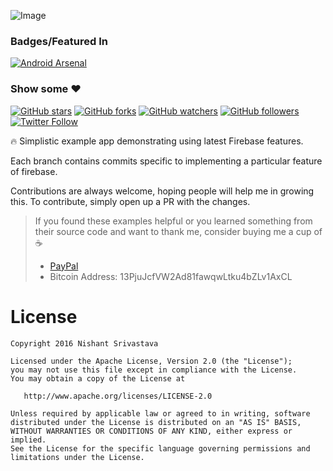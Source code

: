 ![Image](/img/github_banner.png)

### Badges/Featured In
[![Android Arsenal](https://img.shields.io/badge/Android%20Arsenal-Firebase%20Example-brightgreen.svg?style=flat)](https://android-arsenal.com/details/3/4957#)

### Show some :heart:
[![GitHub stars](https://img.shields.io/github/stars/nisrulz/FirebaseExample.svg?style=social&label=Star)](https://github.com/nisrulz/FirebaseExample) [![GitHub forks](https://img.shields.io/github/forks/nisrulz/FirebaseExample.svg?style=social&label=Fork)](https://github.com/nisrulz/FirebaseExample/fork) [![GitHub watchers](https://img.shields.io/github/watchers/nisrulz/FirebaseExample.svg?style=social&label=Watch)](https://github.com/nisrulz/FirebaseExample) [![GitHub followers](https://img.shields.io/github/followers/nisrulz.svg?style=social&label=Follow)](https://github.com/nisrulz/FirebaseExample)  
[![Twitter Follow](https://img.shields.io/twitter/follow/nisrulz.svg?style=social)](https://twitter.com/nisrulz) 

:fire: Simplistic example app demonstrating using latest Firebase features.

Each branch contains commits specific to implementing a particular feature of firebase.

Contributions are always welcome, hoping people will help me in growing this. To contribute, simply open up a PR with the changes.


> If you found these examples helpful or you learned something from their source code and want to thank me, consider buying me a cup of :coffee:
>  + [PayPal](https://www.paypal.me/nisrulz/5)
>  + Bitcoin Address: 13PjuJcfVW2Ad81fawqwLtku4bZLv1AxCL


License
=======

    Copyright 2016 Nishant Srivastava

    Licensed under the Apache License, Version 2.0 (the "License");
    you may not use this file except in compliance with the License.
    You may obtain a copy of the License at

       http://www.apache.org/licenses/LICENSE-2.0

    Unless required by applicable law or agreed to in writing, software
    distributed under the License is distributed on an "AS IS" BASIS,
    WITHOUT WARRANTIES OR CONDITIONS OF ANY KIND, either express or implied.
    See the License for the specific language governing permissions and
    limitations under the License.
